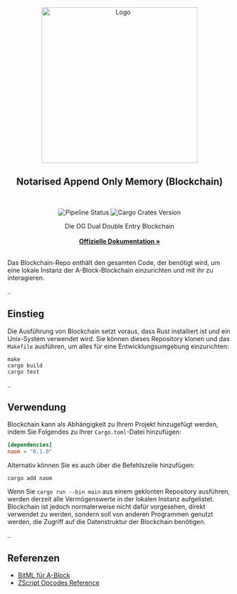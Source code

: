<div align="center">
  <a>
    <img src="https://github.com/ABlockOfficial/Chain/blob/develop/assets/hero.svg" alt="Logo" style="width: 350px">
  </a>

  <h2 align="center">Notarised Append Only Memory (Blockchain)</h2> <div style="height:30px"></div>

  <div>
  <img src="https://img.shields.io/github/actions/workflow/status/ABlockOfficial/Chain/rust.yml" alt="Pipeline Status" style="display:inline-block"/>
  <img src="https://img.shields.io/crates/v/naom" alt="Cargo Crates Version" style="display:inline-block" />
  </div>

  <p align="center">
    Die OG Dual Double Entry Blockchain
    <br />
    <br />
    <a href="https://zenotta.io"><strong>Offizielle Dokumentation »</strong></a>
    <br />
    <br />
  </p>
</div>

Das Blockchain-Repo enthält den gesamten Code, der benötigt wird, um eine lokale Instanz der A-Block-Blockchain einzurichten und mit ihr zu interagieren.

..

## Einstieg

Die Ausführung von Blockchain setzt voraus, dass Rust installiert ist und ein Unix-System verwendet wird. Sie können dieses Repository klonen und das `Makefile` ausführen, um alles für eine Entwicklungsumgebung einzurichten:

```
make
cargo build
cargo test
```

..

## Verwendung

Blockchain kann als Abhängigkeit zu Ihrem Projekt hinzugefügt werden, indem Sie Folgendes zu Ihrer `Cargo.toml`-Datei hinzufügen:

```toml
[dependencies]
naom = "0.1.0"
```

Alternativ können Sie es auch über die Befehlszeile hinzufügen:

```
cargo add naom
```

Wenn Sie `cargo run --bin main` aus einem geklonten Repository ausführen, werden derzeit alle Vermögenswerte in der lokalen Instanz aufgelistet. Blockchain ist jedoch normalerweise nicht dafür vorgesehen, direkt verwendet zu werden, sondern soll von anderen Programmen genutzt werden, die Zugriff auf die Datenstruktur der Blockchain benötigen.

..

## Referenzen

- [BitML für A-Block](https://github.com/ABlockOfficial/Chain/blob/main/docs/BitML_for_Zenotta.pdf)
- [ZScript Opcodes Reference](https://github.com/ABlockOfficial/Chain/blob/main/docs/ZScript_Opcodes_Reference.pdf)